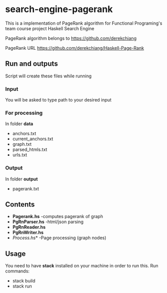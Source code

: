 # search-engine-pagerank
This is a implementation of PageRank algorithm for Functional Programing's team course project Haskell Search Engine


PageRank algorithm belongs to https://github.com/derekchiang

PageRank URL https://github.com/derekchiang/Haskell-Page-Rank
## Run and outputs
Script will create these files while running
### Input
You will be asked to type path to your desired input
### For processing
In folder **data**
- anchors.txt
- current_anchors.txt
- graph.txt
- parsed_htmls.txt
- urls.txt
### Output
In folder **output**
- pagerank.txt

## Contents 
- **Pagerank.hs** -computes pagerank of graph
- **PgRnParser.hs** -html/json parsing
- **PgRnReader.hs** 
- **PgRnWriter.hs** 
- *Process.hs** -Page processing (graph nodes)

## Usage
You need to have **stack** installed on your machine in order to run this.
Run commands:
- stack build
- stack run